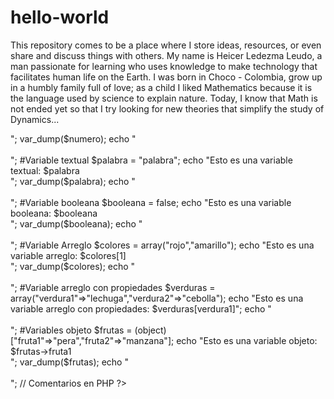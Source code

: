 # hello-world
This repository comes to be a place where I store ideas, resources, or even share and discuss things with others.
My name is Heicer Ledezma Leudo, a man passionate for learning who uses knowledge to make technology that facilitates human life on the Earth. I was born in Choco - Colombia, grow up in a humbly family full of love; as a child I liked Mathematics because it is the language used by science to explain nature. Today, I know that Math is not ended yet so that I try looking for new theories that simplify the study of Dynamics...

<?php

#Variable Numerica
$numero = 5;
echo "Esto es una variable Numero: $numero<br>";
var_dump($numero);
echo "<br><br>";

#Variable textual
$palabra = "palabra";
echo "Esto es una variable textual: $palabra<br>";
var_dump($palabra);
echo "<br><br>";

#Variable booleana
$booleana = false;
echo "Esto es una variable booleana: $booleana<br>";
var_dump($booleana);
echo "<br><br>";

#Variable Arreglo
$colores = array("rojo","amarillo");
echo "Esto es una variable arreglo: $colores[1]<br>";
var_dump($colores);
echo "<br><br>";

#Variable arreglo con propiedades
$verduras = array("verdura1"=>"lechuga","verdura2"=>"cebolla");
echo "Esto es una variable arreglo con propiedades: $verduras[verdura1]";
echo "<br><br>";

#Variables objeto
$frutas = (object)["fruta1"=>"pera","fruta2"=>"manzana"];
echo "Esto es una variable objeto: $frutas->fruta1<br>";
var_dump($frutas);
echo "<br><br>";

// Comentarios en PHP

?>
